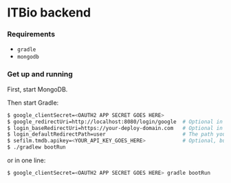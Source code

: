 # ITBio backend

### Requirements

- `gradle`
- `mongodb`

### Get up and running
First, start MongoDB.

Then start Gradle:
```sh
$ google_clientSecret=<OAUTH2 APP SECRET GOES HERE>
$ google_redirectUri=http://localhost:8080/login/google  # Optional in development
$ login_baseRedirectUri=https://your-deploy-domain.com   # Optional in development
$ login_defaultRedirectPath=user                         # The path you are redirected to after login (optional when developing)
$ sefilm.tmdb.apikey=<YOUR_API_KEY_GOES_HERE>            # Optional, but application will not work correctly without it
$ ./gradlew bootRun
```
or in one line:
```sh
$ google_clientSecret=<OAUTH2 APP SECRET GOES HERE> gradle bootRun
```
